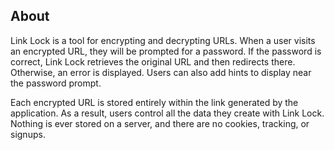 ## About

Link Lock is a tool for encrypting and decrypting URLs. When a user visits an
encrypted URL, they will be prompted for a password. If the password is
correct, Link Lock retrieves the original URL and then redirects there.
Otherwise, an error is displayed. Users can also add hints to display near the
password prompt.

Each encrypted URL is stored entirely within the link generated by the
application. As a result, users control all the data they create with Link
Lock. Nothing is ever stored on a server, and there are no cookies, tracking,
or signups.
